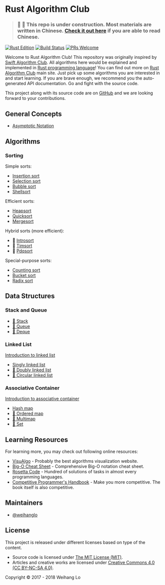 # Rust Algorithm Club

> ### 🚧 🚧 This repo is under construction. Most materials are written in Chinese. [Check it out here](https://rust-algo.club) if you are able to read Chinese.

[![Rust Edition](https://img.shields.io/badge/Rust_Edition-2018-green.svg)](https://rust-lang-nursery.github.io/edition-guide/rust-2018/index.html) 
[![Build Status](https://travis-ci.com/weihanglo/rust-algorithm-club.svg?token=jBygxQ3kLkkfxSeAJnP2&branch=master)](https://travis-ci.com/weihanglo/rust-algorithm-club)
[![PRs Welcome](https://img.shields.io/badge/PRs-welcome-brightgreen.svg)](CONTRIBUTING.md)

Welcome to Rust Algorithm Club! This repository was originally inspired by [Swift Algorithm Club][swift-algorithm-club]. All algorithms here would be explained and implemented in [Rust programming language][rust]!
You can find out more on [Rust Algorithm Club][main-site] main site. Just pick up some algorithms you are interested in and start learning. If you are brave enough, we recommend you the auto-generated API documentation. Go and fight with the source code.

This project along with its source code are on [GitHub][source-code] and we are looking forward to your contributions.

[swift-algorithm-club]: https://github.com/raywenderlich/swift-algorithm-club
[rust]: https://www.rust-lang.org/
[source-code]: https://github.com/weihanglo/rust-algorithm-club
[main-site]: /
[generated-doc]: /doc/rust_algorithm_club/

## General Concepts

- [Asymptotic Notation](src/concepts/asymptotic-notation)

## Algorithms

### Sorting

Simple sorts:

- [Insertion sort](src/sorting/insertion_sort)
- [Selection sort](src/sorting/selection_sort)
- [Bubble sort](src/sorting/bubble_sort)
- [Shellsort](src/sorting/shellsort)

Efficient sorts:

- [Heapsort](src/sorting/heapsort)
- [Quicksort](src/sorting/quicksort)
- [Mergesort](src/sorting/mergesort)

Hybrid sorts (more efficient):

- 🚧 [Introsort](src/sorting/introsort)
- 🚧 [Timsort](src/sorting/timsort)
- 🚧 [Pdqsort](src/sorting/pdqsort)

Special-purpose sorts:

- [Counting sort](src/sorting/counting_sort)
- [Bucket sort](src/sorting/bucket_sort)
- [Radix sort](src/sorting/radix_sort)

## Data Structures

### Stack and Queue

- [🚧 Stack](src/collections/stack_queue/stack.md)
- [🚧 Queue](src/collections/stack_queue/queue.md)
- [🚧 Deque](src/collections/stack_queue/deque.md)

### Linked List

[Introduction to linked list](src/collections/linked_list)

- [Singly linked list](src/collections/linked_list/singly.md)
- [🚧 Doubly linked list](src/collections/linked_list/doubly.md)
- [🚧 Circular linked list](src/collections/linked_list/circular.md)

### Associative Container

[Introduction to associative container](src/collections/map)

- [Hash map](src/collections/map/hash_map.md)
- [🚧 Ordered map](src/collections/map/ordered_map.md)
- [🚧 Multimap](src/collections/map/multimap.md)
- [🚧 Set](src/collections/map/set.md)

## Learning Resources

For learning more, you may check out following online resources:

- [VisuAlgo](https://visualgo.net/) - Probably the best algorithms visualization website.
- [Big-O Cheat Sheet](http://bigocheatsheet.com/) - Comprehensive Big-O notation cheat sheet.
- [Rosetta Code](http://rosettacode.org) - Hundred of solutions of tasks in almost every programming languages.
- [Competitive Programmer's Handbook](https://cses.fi/book.html) - Make you more competitive. The book itself is also competitive.

## Maintainers

- [@weihanglo](https://github.com/weihanglo)

## License

This project is released under different licenses based on type of the content.

- Source code is licensed under [The MIT License (MIT)](LICENSE).
- Articles and creative works are licensed under [Creative Commons 4.0 (CC BY-NC-SA 4.0)](https://creativecommons.org/licenses/by-nc-sa/4.0/).

Copyright © 2017 - 2018 Weihang Lo
